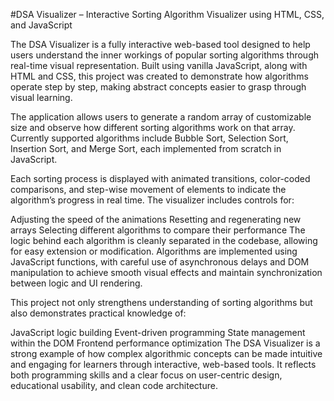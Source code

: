 #DSA Visualizer – Interactive Sorting Algorithm Visualizer using HTML, CSS, and JavaScript

The DSA Visualizer is a fully interactive web-based tool designed to help users understand the inner workings of popular sorting algorithms through real-time visual representation. Built using vanilla JavaScript, along with HTML and CSS, this project was created to demonstrate how algorithms operate step by step, making abstract concepts easier to grasp through visual learning.

The application allows users to generate a random array of customizable size and observe how different sorting algorithms work on that array. Currently supported algorithms include Bubble Sort, Selection Sort, Insertion Sort, and Merge Sort, each implemented from scratch in JavaScript.

Each sorting process is displayed with animated transitions, color-coded comparisons, and step-wise movement of elements to indicate the algorithm’s progress in real time. The visualizer includes controls for:

Adjusting the speed of the animations
Resetting and regenerating new arrays
Selecting different algorithms to compare their performance
The logic behind each algorithm is cleanly separated in the codebase, allowing for easy extension or modification. Algorithms are implemented using JavaScript functions, with careful use of asynchronous delays and DOM manipulation to achieve smooth visual effects and maintain synchronization between logic and UI rendering.

This project not only strengthens understanding of sorting algorithms but also demonstrates practical knowledge of:

JavaScript logic building
Event-driven programming
State management within the DOM
Frontend performance optimization
The DSA Visualizer is a strong example of how complex algorithmic concepts can be made intuitive and engaging for learners through interactive, web-based tools. It reflects both programming skills and a clear focus on user-centric design, educational usability, and clean code architecture.

